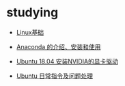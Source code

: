 # studying



- [Linux基础](https://github.com/nepleo/studying/blob/master/Linux基础.md)

- [Anaconda 的介绍、安装和使用](https://github.com/nepleo/studying/blob/master/Anaconda%20%E7%9A%84%E4%BB%8B%E7%BB%8D%E3%80%81%E5%AE%89%E8%A3%85%E5%92%8C%E4%BD%BF%E7%94%A8.md)

- [Ubuntu 18.04 安装NVIDIA的显卡驱动](https://github.com/nepleo/studying/blob/master/Ubuntu%2018.04%20%E5%AE%89%E8%A3%85NVIDIA%E7%9A%84%E6%98%BE%E5%8D%A1%E9%A9%B1%E5%8A%A8.md)

- [Ubuntu 日常指令及问题处理](https://github.com/nepleo/studying/blob/master/Ubuntu%20%E6%97%A5%E5%B8%B8%E6%8C%87%E4%BB%A4%E5%8F%8A%E9%97%AE%E9%A2%98%E5%A4%84%E7%90%86.md)

  